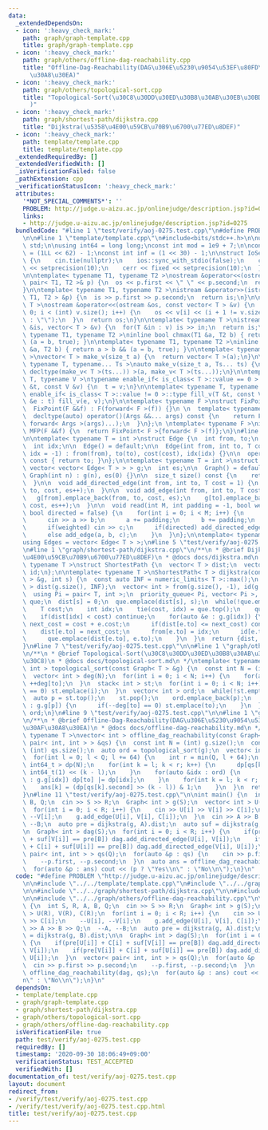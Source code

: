 ```yaml
---
data:
  _extendedDependsOn:
  - icon: ':heavy_check_mark:'
    path: graph/graph-template.cpp
    title: graph/graph-template.cpp
  - icon: ':heavy_check_mark:'
    path: graph/others/offline-dag-reachability.cpp
    title: "Offline-Dag-Reachability(DAG\u306E\u5230\u9054\u53EF\u80FD\u6027\u30AF\
      \u30A8\u30EA)"
  - icon: ':heavy_check_mark:'
    path: graph/others/topological-sort.cpp
    title: "Topological-Sort(\u30C8\u30DD\u30ED\u30B8\u30AB\u30EB\u30BD\u30FC\u30C8\
      )"
  - icon: ':heavy_check_mark:'
    path: graph/shortest-path/dijkstra.cpp
    title: "Dijkstra(\u5358\u4E00\u59CB\u70B9\u6700\u77ED\u8DEF)"
  - icon: ':heavy_check_mark:'
    path: template/template.cpp
    title: template/template.cpp
  _extendedRequiredBy: []
  _extendedVerifiedWith: []
  _isVerificationFailed: false
  _pathExtension: cpp
  _verificationStatusIcon: ':heavy_check_mark:'
  attributes:
    '*NOT_SPECIAL_COMMENTS*': ''
    PROBLEM: http://judge.u-aizu.ac.jp/onlinejudge/description.jsp?id=0275
    links:
    - http://judge.u-aizu.ac.jp/onlinejudge/description.jsp?id=0275
  bundledCode: "#line 1 \"test/verify/aoj-0275.test.cpp\"\n#define PROBLEM \"http://judge.u-aizu.ac.jp/onlinejudge/description.jsp?id=0275\"\
    \n\n#line 1 \"template/template.cpp\"\n#include<bits/stdc++.h>\n\nusing namespace\
    \ std;\n\nusing int64 = long long;\nconst int mod = 1e9 + 7;\n\nconst int64 infll\
    \ = (1LL << 62) - 1;\nconst int inf = (1 << 30) - 1;\n\nstruct IoSetup {\n  IoSetup()\
    \ {\n    cin.tie(nullptr);\n    ios::sync_with_stdio(false);\n    cout << fixed\
    \ << setprecision(10);\n    cerr << fixed << setprecision(10);\n  }\n} iosetup;\n\
    \n\ntemplate< typename T1, typename T2 >\nostream &operator<<(ostream &os, const\
    \ pair< T1, T2 >& p) {\n  os << p.first << \" \" << p.second;\n  return os;\n\
    }\n\ntemplate< typename T1, typename T2 >\nistream &operator>>(istream &is, pair<\
    \ T1, T2 > &p) {\n  is >> p.first >> p.second;\n  return is;\n}\n\ntemplate< typename\
    \ T >\nostream &operator<<(ostream &os, const vector< T > &v) {\n  for(int i =\
    \ 0; i < (int) v.size(); i++) {\n    os << v[i] << (i + 1 != v.size() ? \" \"\
    \ : \"\");\n  }\n  return os;\n}\n\ntemplate< typename T >\nistream &operator>>(istream\
    \ &is, vector< T > &v) {\n  for(T &in : v) is >> in;\n  return is;\n}\n\ntemplate<\
    \ typename T1, typename T2 >\ninline bool chmax(T1 &a, T2 b) { return a < b &&\
    \ (a = b, true); }\n\ntemplate< typename T1, typename T2 >\ninline bool chmin(T1\
    \ &a, T2 b) { return a > b && (a = b, true); }\n\ntemplate< typename T = int64\
    \ >\nvector< T > make_v(size_t a) {\n  return vector< T >(a);\n}\n\ntemplate<\
    \ typename T, typename... Ts >\nauto make_v(size_t a, Ts... ts) {\n  return vector<\
    \ decltype(make_v< T >(ts...)) >(a, make_v< T >(ts...));\n}\n\ntemplate< typename\
    \ T, typename V >\ntypename enable_if< is_class< T >::value == 0 >::type fill_v(T\
    \ &t, const V &v) {\n  t = v;\n}\n\ntemplate< typename T, typename V >\ntypename\
    \ enable_if< is_class< T >::value != 0 >::type fill_v(T &t, const V &v) {\n  for(auto\
    \ &e : t) fill_v(e, v);\n}\n\ntemplate< typename F >\nstruct FixPoint : F {\n\
    \  FixPoint(F &&f) : F(forward< F >(f)) {}\n \n  template< typename... Args >\n\
    \  decltype(auto) operator()(Args &&... args) const {\n    return F::operator()(*this,\
    \ forward< Args >(args)...);\n  }\n};\n \ntemplate< typename F >\ninline decltype(auto)\
    \ MFP(F &&f) {\n  return FixPoint< F >{forward< F >(f)};\n}\n#line 2 \"graph/graph-template.cpp\"\
    \n\ntemplate< typename T = int >\nstruct Edge {\n  int from, to;\n  T cost;\n\
    \  int idx;\n\n  Edge() = default;\n\n  Edge(int from, int to, T cost = 1, int\
    \ idx = -1) : from(from), to(to), cost(cost), idx(idx) {}\n\n  operator int()\
    \ const { return to; }\n};\n\ntemplate< typename T = int >\nstruct Graph {\n \
    \ vector< vector< Edge< T > > > g;\n  int es;\n\n  Graph() = default;\n\n  explicit\
    \ Graph(int n) : g(n), es(0) {}\n\n  size_t size() const {\n    return g.size();\n\
    \  }\n\n  void add_directed_edge(int from, int to, T cost = 1) {\n    g[from].emplace_back(from,\
    \ to, cost, es++);\n  }\n\n  void add_edge(int from, int to, T cost = 1) {\n \
    \   g[from].emplace_back(from, to, cost, es);\n    g[to].emplace_back(to, from,\
    \ cost, es++);\n  }\n\n  void read(int M, int padding = -1, bool weighted = false,\
    \ bool directed = false) {\n    for(int i = 0; i < M; i++) {\n      int a, b;\n\
    \      cin >> a >> b;\n      a += padding;\n      b += padding;\n      T c = T(1);\n\
    \      if(weighted) cin >> c;\n      if(directed) add_directed_edge(a, b, c);\n\
    \      else add_edge(a, b, c);\n    }\n  }\n};\n\ntemplate< typename T = int >\n\
    using Edges = vector< Edge< T > >;\n#line 5 \"test/verify/aoj-0275.test.cpp\"\n\
    \n#line 1 \"graph/shortest-path/dijkstra.cpp\"\n/**\n * @brief Dijkstra(\u5358\
    \u4E00\u59CB\u70B9\u6700\u77ED\u8DEF)\n * @docs docs/dijkstra.md\n */\ntemplate<\
    \ typename T >\nstruct ShortestPath {\n  vector< T > dist;\n  vector< int > from,\
    \ id;\n};\n\ntemplate< typename T >\nShortestPath< T > dijkstra(const Graph< T\
    \ > &g, int s) {\n  const auto INF = numeric_limits< T >::max();\n  vector< T\
    \ > dist(g.size(), INF);\n  vector< int > from(g.size(), -1), id(g.size(), -1);\n\
    \  using Pi = pair< T, int >;\n  priority_queue< Pi, vector< Pi >, greater<> >\
    \ que;\n  dist[s] = 0;\n  que.emplace(dist[s], s);\n  while(!que.empty()) {\n\
    \    T cost;\n    int idx;\n    tie(cost, idx) = que.top();\n    que.pop();\n\
    \    if(dist[idx] < cost) continue;\n    for(auto &e : g.g[idx]) {\n      auto\
    \ next_cost = cost + e.cost;\n      if(dist[e.to] <= next_cost) continue;\n  \
    \    dist[e.to] = next_cost;\n      from[e.to] = idx;\n      id[e.to] = e.idx;\n\
    \      que.emplace(dist[e.to], e.to);\n    }\n  }\n  return {dist, from, id};\n\
    }\n#line 7 \"test/verify/aoj-0275.test.cpp\"\n\n#line 1 \"graph/others/topological-sort.cpp\"\
    \n/**\n * @brief Topological-Sort(\u30C8\u30DD\u30ED\u30B8\u30AB\u30EB\u30BD\u30FC\
    \u30C8)\n * @docs docs/topological-sort.md\n */\ntemplate< typename T >\nvector<\
    \ int > topological_sort(const Graph< T > &g) {\n  const int N = (int) g.size();\n\
    \  vector< int > deg(N);\n  for(int i = 0; i < N; i++) {\n    for(auto &to : g.g[i])\
    \ ++deg[to];\n  }\n  stack< int > st;\n  for(int i = 0; i < N; i++) {\n    if(deg[i]\
    \ == 0) st.emplace(i);\n  }\n  vector< int > ord;\n  while(!st.empty()) {\n  \
    \  auto p = st.top();\n    st.pop();\n    ord.emplace_back(p);\n    for(auto &to\
    \ : g.g[p]) {\n      if(--deg[to] == 0) st.emplace(to);\n    }\n  }\n  return\
    \ ord;\n}\n#line 9 \"test/verify/aoj-0275.test.cpp\"\n\n#line 1 \"graph/others/offline-dag-reachability.cpp\"\
    \n/**\n * @brief Offline-Dag-Reachability(DAG\u306E\u5230\u9054\u53EF\u80FD\u6027\
    \u30AF\u30A8\u30EA)\n * @docs docs/offline-dag-reachability.md\n */\ntemplate<\
    \ typename T >\nvector< int > offline_dag_reachability(const Graph< T > &g, vector<\
    \ pair< int, int > > &qs) {\n  const int N = (int) g.size();\n  const int Q =\
    \ (int) qs.size();\n  auto ord = topological_sort(g);\n  vector< int > ans(Q);\n\
    \  for(int l = 0; l < Q; l += 64) {\n    int r = min(Q, l + 64);\n    vector<\
    \ int64_t > dp(N);\n    for(int k = l; k < r; k++) {\n      dp[qs[k].first] |=\
    \ int64_t(1) << (k - l);\n    }\n    for(auto &idx : ord) {\n      for(auto &to\
    \ : g.g[idx]) dp[to] |= dp[idx];\n    }\n    for(int k = l; k < r; k++) {\n  \
    \    ans[k] = (dp[qs[k].second] >> (k - l)) & 1;\n    }\n  }\n  return ans;\n\
    }\n#line 11 \"test/verify/aoj-0275.test.cpp\"\n\nint main() {\n  int S, R, A,\
    \ B, Q;\n  cin >> S >> R;\n  Graph< int > g(S);\n  vector< int > U(R), V(R), C(R);\n\
    \  for(int i = 0; i < R; i++) {\n    cin >> U[i] >> V[i] >> C[i];\n    --U[i],\
    \ --V[i];\n    g.add_edge(U[i], V[i], C[i]);\n  }\n  cin >> A >> B >> Q;\n  --A,\
    \ --B;\n  auto pre = dijkstra(g, A).dist;\n  auto suf = dijkstra(g, B).dist;\n\
    \n  Graph< int > dag(S);\n  for(int i = 0; i < R; i++) {\n    if(pre[U[i]] + C[i]\
    \ + suf[V[i]] == pre[B]) dag.add_directed_edge(U[i], V[i]);\n    if(pre[V[i]]\
    \ + C[i] + suf[U[i]] == pre[B]) dag.add_directed_edge(V[i], U[i]);\n  }\n  vector<\
    \ pair< int, int > > qs(Q);\n  for(auto &p : qs) {\n    cin >> p.first >> p.second;\n\
    \    --p.first, --p.second;\n  }\n  auto ans = offline_dag_reachability(dag, qs);\n\
    \  for(auto &p : ans) cout << (p ? \"Yes\\n\" : \"No\\n\");\n}\n"
  code: "#define PROBLEM \"http://judge.u-aizu.ac.jp/onlinejudge/description.jsp?id=0275\"\
    \n\n#include \"../../template/template.cpp\"\n#include \"../../graph/graph-template.cpp\"\
    \n\n#include \"../../graph/shortest-path/dijkstra.cpp\"\n\n#include \"../../graph/others/topological-sort.cpp\"\
    \n\n#include \"../../graph/others/offline-dag-reachability.cpp\"\n\nint main()\
    \ {\n  int S, R, A, B, Q;\n  cin >> S >> R;\n  Graph< int > g(S);\n  vector< int\
    \ > U(R), V(R), C(R);\n  for(int i = 0; i < R; i++) {\n    cin >> U[i] >> V[i]\
    \ >> C[i];\n    --U[i], --V[i];\n    g.add_edge(U[i], V[i], C[i]);\n  }\n  cin\
    \ >> A >> B >> Q;\n  --A, --B;\n  auto pre = dijkstra(g, A).dist;\n  auto suf\
    \ = dijkstra(g, B).dist;\n\n  Graph< int > dag(S);\n  for(int i = 0; i < R; i++)\
    \ {\n    if(pre[U[i]] + C[i] + suf[V[i]] == pre[B]) dag.add_directed_edge(U[i],\
    \ V[i]);\n    if(pre[V[i]] + C[i] + suf[U[i]] == pre[B]) dag.add_directed_edge(V[i],\
    \ U[i]);\n  }\n  vector< pair< int, int > > qs(Q);\n  for(auto &p : qs) {\n  \
    \  cin >> p.first >> p.second;\n    --p.first, --p.second;\n  }\n  auto ans =\
    \ offline_dag_reachability(dag, qs);\n  for(auto &p : ans) cout << (p ? \"Yes\\\
    n\" : \"No\\n\");\n}\n"
  dependsOn:
  - template/template.cpp
  - graph/graph-template.cpp
  - graph/shortest-path/dijkstra.cpp
  - graph/others/topological-sort.cpp
  - graph/others/offline-dag-reachability.cpp
  isVerificationFile: true
  path: test/verify/aoj-0275.test.cpp
  requiredBy: []
  timestamp: '2020-09-30 18:06:49+09:00'
  verificationStatus: TEST_ACCEPTED
  verifiedWith: []
documentation_of: test/verify/aoj-0275.test.cpp
layout: document
redirect_from:
- /verify/test/verify/aoj-0275.test.cpp
- /verify/test/verify/aoj-0275.test.cpp.html
title: test/verify/aoj-0275.test.cpp
---
```

